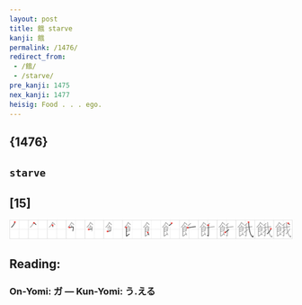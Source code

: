 ```yaml
---
layout: post
title: 餓 starve
kanji: 餓
permalink: /1476/
redirect_from:
 - /餓/
 - /starve/
pre_kanji: 1475
nex_kanji: 1477
heisig: Food . . . ego.
---
```


## {1476}

## `starve`

## [15]

<div class="stroke"><img src="../images/E9A493.png" /></div>

## Reading:

### On-Yomi: ガ &mdash; Kun-Yomi: う.える

